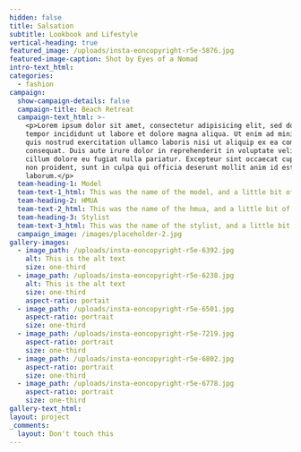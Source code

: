 ```yaml
---
hidden: false
title: Salsation
subtitle: Lookbook and Lifestyle
vertical-heading: true
featured_image: /uploads/insta-eoncopyright-r5e-5876.jpg
featured-image-caption: Shot by Eyes of a Nomad
intro-text_html:
categories:
  - fashion
campaign:
  show-campaign-details: false
  campaign-title: Beach Retreat
  campaign-text_html: >-
    <p>Lorem ipsum dolor sit amet, consectetur adipisicing elit, sed do eiusmod
    tempor incididunt ut labore et dolore magna aliqua. Ut enim ad minim veniam,
    quis nostrud exercitation ullamco laboris nisi ut aliquip ex ea commodo
    consequat. Duis aute irure dolor in reprehenderit in voluptate velit esse
    cillum dolore eu fugiat nulla pariatur. Excepteur sint occaecat cupidatat
    non proident, sunt in culpa qui officia deserunt mollit anim id est
    laborum.</p>
  team-heading-1: Model
  team-text-1_html: This was the name of the model, and a little bit of a blurb about her.
  team-heading-2: HMUA
  team-text-2_html: This was the name of the hmua, and a little bit of a blurb about her.
  team-heading-3: Stylist
  team-text-3_html: This was the name of the stylist, and a little bit of a blurb about her.
  campaign_image: /images/placeholder-2.jpg
gallery-images:
  - image_path: /uploads/insta-eoncopyright-r5e-6392.jpg
    alt: This is the alt text
    size: one-third
  - image_path: /uploads/insta-eoncopyright-r5e-6238.jpg
    alt: This is the alt text
    size: one-third
    aspect-ratio: portait
  - image_path: /uploads/insta-eoncopyright-r5e-6501.jpg
    aspect-ratio: portrait
    size: one-third
  - image_path: /uploads/insta-eoncopyright-r5e-7219.jpg
    aspect-ratio: portrait
    size: one-third
  - image_path: /uploads/insta-eoncopyright-r5e-6802.jpg
    aspect-ratio: portrait
    size: one-third
  - image_path: /uploads/insta-eoncopyright-r5e-6778.jpg
    aspect-ratio: portrait
    size: one-third
gallery-text_html:
layout: project
_comments:
  layout: Don't touch this
---
```

